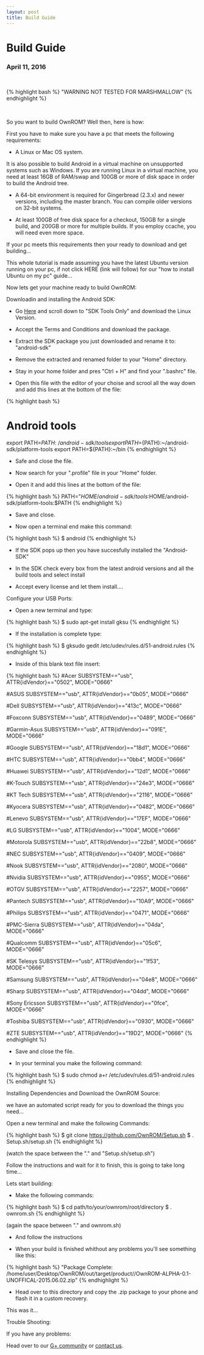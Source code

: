 ```yaml
---
layout: post
title: Build Guide
---
```


# Build Guide

### April 11, 2016

<br>

{% highlight bash %}
"WARNING NOT TESTED FOR MARSHMALLOW"
{% endhighlight %}

<br>

So you want to build OwnROM? Well then, here is how:

First you have to make sure you have a pc that meets the following requirements:

* A Linux or Mac OS system.

It is also possible to build Android in a virtual machine on unsupported systems such as Windows.
If you are running Linux in a virtual machine, you need at least 16GB of RAM/swap and 100GB or more of disk space in order to build the Android tree.

* A 64-bit environment is required for Gingerbread (2.3.x) and newer versions, including the master branch. You can compile older versions on 32-bit systems.

* At least 100GB of free disk space for a checkout, 150GB for a single build, and 200GB or more for multiple builds. If you employ ccache, you will need even more space.

If your pc meets this requirements then your ready to download and get building...

This whole tutorial is made assuming you have the latest Ubuntu version running on your pc, if not click HERE (link will follow)
for our "how to install Ubuntu on my pc" guide...


Now lets get your machine ready to build OwnROM:

Downloadin and installing the Android SDK:

* Go [Here](http://developer.android.com/sdk/index.html) and scroll down to "SDK Tools Only" and download the Linux Version.

* Accept the Terms and Conditions and download the package.

* Extract the SDK package you just downloaded and rename it to: "android-sdk"

* Remove the extracted and renamed folder to your "Home" directory.

* Stay in your home folder and pres "Ctrl + H" and find your ".bashrc" file.

* Open this file with the editor of your choise and scrool all the way down and add this lines at the bottom of the file:

{% highlight bash %}
# Android tools
export PATH=${PATH}:~/android-sdk/tools
export PATH=${PATH}:~/android-sdk/platform-tools
export PATH=${PATH}:~/bin 
{% endhighlight %}
                   
* Safe and close the file.

* Now search for your ".profile" file in your "Home" folder.

* Open it and add this lines at the bottom of the file:

{% highlight bash %}
PATH="$HOME/android-sdk/tools:$HOME/android-sdk/platform-tools:$PATH
{% endhighlight %}

* Save and close.

* Now open a terminal end make this command:

{% highlight bash %}
$ android
{% endhighlight %}

* If the SDK pops up then you have succesfully installed the "Android-SDK"

* In the SDK check every box from the latest android versions and all the build tools and select install

* Accept every license and let them install....

Configure your USB Ports:

* Open a new terminal and type:

{% highlight bash %}
$ sudo apt-get install gksu
{% endhighlight %}

* If the installation is complete type:

{% highlight bash %}
$ gksudo gedit /etc/udev/rules.d/51-android.rules
{% endhighlight %}

* Inside of this blank text file insert:

{% highlight bash %}
#Acer
SUBSYSTEM=="usb", ATTR{idVendor}=="0502", MODE="0666"

#ASUS
SUBSYSTEM=="usb", ATTR{idVendor}=="0b05", MODE="0666"

#Dell
SUBSYSTEM=="usb", ATTR{idVendor}=="413c", MODE="0666"

#Foxconn
SUBSYSTEM=="usb", ATTR{idVendor}=="0489", MODE="0666"

#Garmin-Asus
SUBSYSTEM=="usb", ATTR{idVendor}=="091E", MODE="0666"

#Google
SUBSYSTEM=="usb", ATTR{idVendor}=="18d1", MODE="0666"

#HTC
SUBSYSTEM=="usb", ATTR{idVendor}=="0bb4", MODE="0666"

#Huawei
SUBSYSTEM=="usb", ATTR{idVendor}=="12d1", MODE="0666"

#K-Touch
SUBSYSTEM=="usb", ATTR{idVendor}=="24e3", MODE="0666"

#KT Tech
SUBSYSTEM=="usb", ATTR{idVendor}=="2116", MODE="0666"

#Kyocera
SUBSYSTEM=="usb", ATTR{idVendor}=="0482", MODE="0666"

#Lenevo
SUBSYSTEM=="usb", ATTR{idVendor}=="17EF", MODE="0666"

#LG
SUBSYSTEM=="usb", ATTR{idVendor}=="1004", MODE="0666"

#Motorola
SUBSYSTEM=="usb", ATTR{idVendor}=="22b8", MODE="0666"

#NEC
SUBSYSTEM=="usb", ATTR{idVendor}=="0409", MODE="0666"

#Nook
SUBSYSTEM=="usb", ATTR{idVendor}=="2080", MODE="0666"

#Nvidia
SUBSYSTEM=="usb", ATTR{idVendor}=="0955", MODE="0666"

#OTGV
SUBSYSTEM=="usb", ATTR{idVendor}=="2257", MODE="0666"

#Pantech
SUBSYSTEM=="usb", ATTR{idVendor}=="10A9", MODE="0666"

#Philips
SUBSYSTEM=="usb", ATTR{idVendor}=="0471", MODE="0666"

#PMC-Sierra
SUBSYSTEM=="usb", ATTR{idVendor}=="04da", MODE="0666"

#Qualcomm
SUBSYSTEM=="usb", ATTR{idVendor}=="05c6", MODE="0666"

#SK Telesys
SUBSYSTEM=="usb", ATTR{idVendor}=="1f53", MODE="0666"

#Samsung
SUBSYSTEM=="usb", ATTR{idVendor}=="04e8", MODE="0666"

#Sharp
SUBSYSTEM=="usb", ATTR{idVendor}=="04dd", MODE="0666"

#Sony Ericsson
SUBSYSTEM=="usb", ATTR{idVendor}=="0fce", MODE="0666"

#Toshiba
SUBSYSTEM=="usb", ATTR{idVendor}=="0930", MODE="0666"

#ZTE
SUBSYSTEM=="usb", ATTR{idVendor}=="19D2", MODE="0666"
{% endhighlight %}

* Save and close the file.

* In your terminal you make the following command:

{% highlight bash %}
$ sudo chmod a+r /etc/udev/rules.d/51-android.rules
{% endhighlight %}

Installing Dependencies and Download the OwnROM Source:

we have an automated script ready for you to download the things you need...

Open a new terminal and make the following Commands:

{% highlight bash %}
$ git clone https://github.com/OwnROM/Setup.sh
$ . Setup.sh/setup.sh
{% endhighlight %}

(watch the space between the "." and "Setup.sh/setup.sh")

Follow the instructions and wait for it to finish, this is going to take long time...

Lets start building:

* Make the following commands:

{% highlight bash %}
$ cd path/to/your/ownrom/root/directory
$ . ownrom.sh
{% endhighlight %}

(again the space between "." and ownrom.sh)

* And follow the instructions
 
* When your build is finished whithout any problems you'll see something like this:

{% highlight bash %}
"Package Complete: /home/user/Desktop/OwnROM/out/target/product/<device codename>/OwnROM-ALPHA-0.1-UNOFFICAL-2015.06.02.zip"
{% endhighlight %}

* Head over to this directory and copy the .zip package to your phone and flash it in a custom recovery.

This was it...

Trouble Shooting:

If you have any problems:

Head over to our [G+ community](http://bit.ly/1Fye9Gd) or [contact us](/contribute.html).
